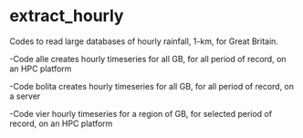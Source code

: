 # extract_hourly
Codes to read large databases of hourly rainfall, 1-km, for Great Britain.

-Code alle creates hourly timeseries for all GB, for all period of record, on an HPC platform

-Code bolita creates hourly timeseries for all GB, for all period of record, on a server

-Code vier hourly timeseries for a region of GB, for selected period of record, on an HPC platform
